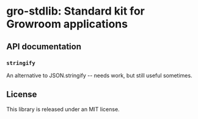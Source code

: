 # gro-stdlib: Standard kit for Growroom applications

## API documentation

### `stringify`

An alternative to JSON.stringify -- needs work, but still useful sometimes.



## License

This library is released under an MIT license.
